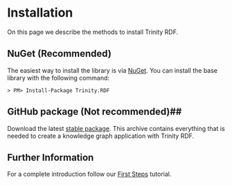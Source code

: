 # Installation #
On this page we describe the methods to install Trinity RDF.

## NuGet (Recommended) ##
The easiest way to install the library is via [NuGet](https://nuget.org/). You can install the base library with the following command:

```
> PM> Install-Package Trinity.RDF
```

## GitHub package (Not recommended)##
Download the latest [stable package](https://github.com/semiodesk/Trinity-RDF/releases). 
This archive contains everything that is needed to create a knowledge graph application with Trinity RDF.

## Further Information ##
For a complete introduction follow our [First Steps](firstSteps.md) tutorial.
